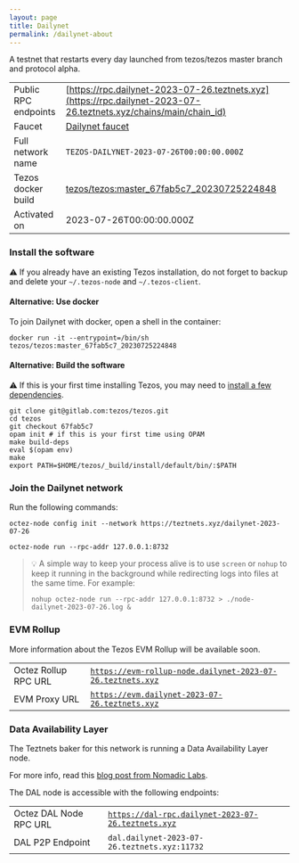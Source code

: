 ```yaml
---
layout: page
title: Dailynet
permalink: /dailynet-about
---
```


A testnet that restarts every day launched from tezos/tezos master branch and protocol alpha.

| | |
|-------|---------------------|
| Public RPC endpoints | [https://rpc.dailynet-2023-07-26.teztnets.xyz](https://rpc.dailynet-2023-07-26.teztnets.xyz/chains/main/chain_id)<br/> |
| Faucet | [Dailynet faucet](https://faucet.dailynet-2023-07-26.teztnets.xyz) |
| Full network name | `TEZOS-DAILYNET-2023-07-26T00:00:00.000Z` |
| Tezos docker build | [tezos/tezos:master_67fab5c7_20230725224848](https://hub.docker.com/r/tezos/tezos/tags?page=1&ordering=last_updated&name=master_67fab5c7_20230725224848) |
| Activated on | 2023-07-26T00:00:00.000Z |





### Install the software

⚠️  If you already have an existing Tezos installation, do not forget to backup and delete your `~/.tezos-node` and `~/.tezos-client`.



#### Alternative: Use docker

To join Dailynet with docker, open a shell in the container:

```
docker run -it --entrypoint=/bin/sh tezos/tezos:master_67fab5c7_20230725224848
```

#### Alternative: Build the software

⚠️  If this is your first time installing Tezos, you may need to [install a few dependencies](https://tezos.gitlab.io/introduction/howtoget.html#setting-up-the-development-environment-from-scratch).

```
git clone git@gitlab.com:tezos/tezos.git
cd tezos
git checkout 67fab5c7
opam init # if this is your first time using OPAM
make build-deps
eval $(opam env)
make
export PATH=$HOME/tezos/_build/install/default/bin/:$PATH
```

### Join the Dailynet network

Run the following commands:

```
octez-node config init --network https://teztnets.xyz/dailynet-2023-07-26

octez-node run --rpc-addr 127.0.0.1:8732
```

> 💡 A simple way to keep your process alive is to use `screen` or `nohup` to keep it running in the background while redirecting logs into files at the same time. For example:
>
> ```bash=13
> nohup octez-node run --rpc-addr 127.0.0.1:8732 > ./node-dailynet-2023-07-26.log &
> ```


### EVM Rollup

More information about the Tezos EVM Rollup will be available soon.

| | |
|-------|---------------------|
| Octez Rollup RPC URL | [`https://evm-rollup-node.dailynet-2023-07-26.teztnets.xyz`](https://evm-rollup-node.dailynet-2023-07-26.teztnets.xyz/global/block/head) |
| EVM Proxy URL | [`https://evm.dailynet-2023-07-26.teztnets.xyz`](https://evm.dailynet-2023-07-26.teztnets.xyz) |




### Data Availability Layer

The Teztnets baker for this network is running a Data Availability Layer node.

For more info, read this [blog post from Nomadic Labs](https://research-development.nomadic-labs.com/data-availability-layer-tezos.html).

The DAL node is accessible with the following endpoints:

| | |
|-------|---------------------|
| Octez DAL Node RPC URL | [`https://dal-rpc.dailynet-2023-07-26.teztnets.xyz`](https://dal-rpc.dailynet-2023-07-26.teztnets.xyz) |
| DAL P2P Endpoint | `dal.dailynet-2023-07-26.teztnets.xyz:11732` |




